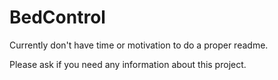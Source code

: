 # BedControl

Currently don't have time or motivation to do a proper readme.

Please ask if you need any information about this project.
